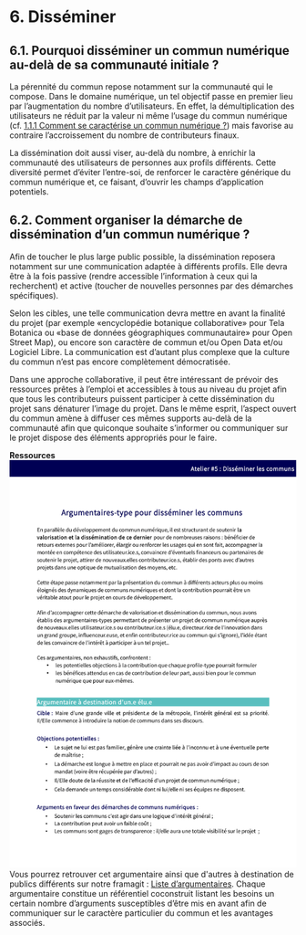 # 6. Disséminer

## 6.1. Pourquoi disséminer un commun numérique au-delà de sa communauté initiale ?

La pérennité du commun repose notamment sur la communauté qui le compose. Dans le domaine numérique, un tel objectif passe en premier lieu par l’augmentation du nombre d’utilisateurs. En effet, la démultiplication des utilisateurs ne réduit par la valeur ni même l’usage du commun numérique \(cf. [1.1.1 Comment se caractérise un commun numérique ?](https://vbachelet.frama.io/tutoriel-communs-numeriques/02-Tutoriel/#11-quand-parle-t-on-de-communs-numeriques)\) mais favorise au contraire l’accroissement du nombre de contributeurs finaux.

La dissémination doit aussi viser, au-delà du nombre, à enrichir la communauté des utilisateurs de personnes aux profils différents. Cette diversité permet d’éviter l’entre-soi, de renforcer le caractère générique du commun numérique et, ce faisant, d’ouvrir les champs d’application potentiels.

## 6.2. Comment organiser la démarche de dissémination d’un commun numérique ?

Afin de toucher le plus large public possible, la dissémination reposera notamment sur une communication adaptée à différents profils. Elle devra être à la fois passive \(rendre accessible l’information à ceux qui la recherchent\) et active \(toucher de nouvelles personnes par des démarches spécifiques\).

Selon les cibles, une telle communication devra mettre en avant la finalité du projet \(par exemple «encyclopédie botanique collaborative» pour Tela Botanica ou «base de données géographiques communautaire» pour Open Street Map\), ou encore son caractère de commun et/ou Open Data et/ou Logiciel Libre. La communication est d’autant plus complexe que la culture du commun n’est pas encore complètement démocratisée.

Dans une approche collaborative, il peut être intéressant de prévoir des ressources prêtes à l’emploi et accessibles à tous au niveau du projet afin que tous les contributeurs puissent participer à cette dissémination du projet sans dénaturer l’image du projet. Dans le même esprit, l’aspect ouvert du commun amène à diffuser ces mêmes supports au-delà de la communauté afin que quiconque souhaite s’informer ou communiquer sur le projet dispose des éléments appropriés pour le faire.

**Ressources** ![Argumentaire](../.gitbook/assets/5_Argumentaires_DisseminationCommuns-1.png) Vous pourrez retrouver cet argumentaire ainsi que d'autres à destination de publics différents sur notre framagit : [Liste d’argumentaires](https://framagit.org/inno3/tutoriel-communs-numeriques/blob/master/referentiels/5_Argumentaires_DisseminationCommuns.pdf). Chaque argumentaire constitue un référentiel coconstruit listant les besoins un certain nombre d’arguments susceptibles d’être mis en avant afin de communiquer sur le caractère particulier du commun et les avantages associés.

